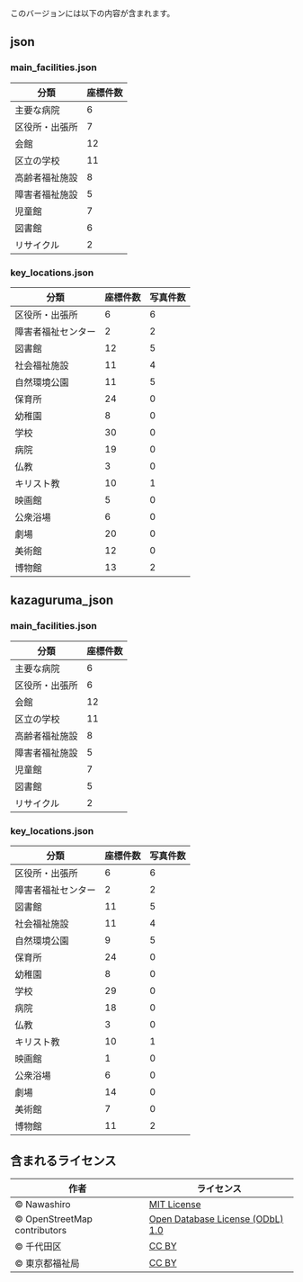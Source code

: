 このバージョンには以下の内容が含まれます。

## json

### main_facilities.json

| 分類           | 座標件数 |
| -------------- | -------- |
| 主要な病院     | 6        |
| 区役所・出張所 | 7        |
| 会館           | 12       |
| 区立の学校     | 11       |
| 高齢者福祉施設 | 8        |
| 障害者福祉施設 | 5        |
| 児童館         | 7        |
| 図書館         | 6        |
| リサイクル     | 2        |

### key_locations.json

| 分類               | 座標件数 | 写真件数 |
| ------------------ | -------- | -------- |
| 区役所・出張所     | 6        | 6        |
| 障害者福祉センター | 2        | 2        |
| 図書館             | 12       | 5        |
| 社会福祉施設       | 11       | 4        |
| 自然環境公園       | 11       | 5        |
| 保育所             | 24       | 0        |
| 幼稚園             | 8        | 0        |
| 学校               | 30       | 0        |
| 病院               | 19       | 0        |
| 仏教               | 3        | 0        |
| キリスト教         | 10       | 1        |
| 映画館             | 5        | 0        |
| 公衆浴場           | 6        | 0        |
| 劇場               | 20       | 0        |
| 美術館             | 12       | 0        |
| 博物館             | 13       | 2        |

## kazaguruma_json

### main_facilities.json

| 分類           | 座標件数 |
| -------------- | -------- |
| 主要な病院     | 6        |
| 区役所・出張所 | 6        |
| 会館           | 12       |
| 区立の学校     | 11       |
| 高齢者福祉施設 | 8        |
| 障害者福祉施設 | 5        |
| 児童館         | 7        |
| 図書館         | 5        |
| リサイクル     | 2        |

### key_locations.json

| 分類               | 座標件数 | 写真件数 |
| ------------------ | -------- | -------- |
| 区役所・出張所     | 6        | 6        |
| 障害者福祉センター | 2        | 2        |
| 図書館             | 11       | 5        |
| 社会福祉施設       | 11       | 4        |
| 自然環境公園       | 9        | 5        |
| 保育所             | 24       | 0        |
| 幼稚園             | 8        | 0        |
| 学校               | 29       | 0        |
| 病院               | 18       | 0        |
| 仏教               | 3        | 0        |
| キリスト教         | 10       | 1        |
| 映画館             | 1        | 0        |
| 公衆浴場           | 6        | 0        |
| 劇場               | 14       | 0        |
| 美術館             | 7        | 0        |
| 博物館             | 11       | 2        |

## 含まれるライセンス

| 作者                         | ライセンス                                                                     |
| ---------------------------- | ------------------------------------------------------------------------------ |
| © Nawashiro                  | [MIT License](https://opensource.org/license/mit)                              |
| © OpenStreetMap contributors | [Open Database License (ODbL) 1.0](https://opendatacommons.org/licenses/odbl/) |
| © 千代田区                   | [CC BY](https://creativecommons.org/licenses/by/4.0/deed.ja)                   |
| © 東京都福祉局               | [CC BY](https://creativecommons.org/licenses/by/4.0/)                          |
